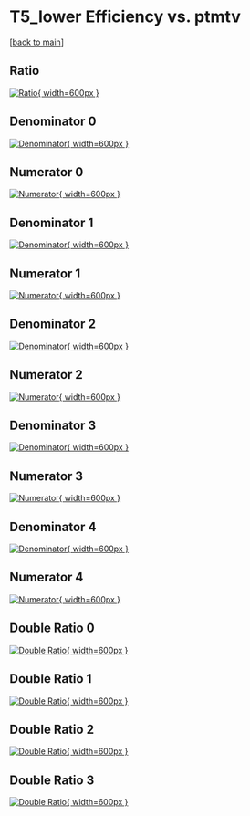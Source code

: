# T5_lower Efficiency vs. ptmtv

[[back to main](./)]



## Ratio

[![Ratio](../mtv/var/T5_lower_loweta_11_1_eff_ptmtv.png){ width=600px }](../mtv/var/T5_lower_loweta_11_1_eff_ptmtv.pdf)

## Denominator 0

[![Denominator](../mtv/den/T5_lower_loweta_11_1_eff_ptmtv_den0.png){ width=600px }](../mtv/den/T5_lower_loweta_11_1_eff_ptmtv_den0.pdf)

## Numerator 0

[![Numerator](../mtv/num/T5_lower_loweta_11_1_eff_ptmtv_num0.png){ width=600px }](../mtv/num/T5_lower_loweta_11_1_eff_ptmtv_num0.pdf)

## Denominator 1

[![Denominator](../mtv/den/T5_lower_loweta_11_1_eff_ptmtv_den1.png){ width=600px }](../mtv/den/T5_lower_loweta_11_1_eff_ptmtv_den1.pdf)

## Numerator 1

[![Numerator](../mtv/num/T5_lower_loweta_11_1_eff_ptmtv_num1.png){ width=600px }](../mtv/num/T5_lower_loweta_11_1_eff_ptmtv_num1.pdf)

## Denominator 2

[![Denominator](../mtv/den/T5_lower_loweta_11_1_eff_ptmtv_den2.png){ width=600px }](../mtv/den/T5_lower_loweta_11_1_eff_ptmtv_den2.pdf)

## Numerator 2

[![Numerator](../mtv/num/T5_lower_loweta_11_1_eff_ptmtv_num2.png){ width=600px }](../mtv/num/T5_lower_loweta_11_1_eff_ptmtv_num2.pdf)

## Denominator 3

[![Denominator](../mtv/den/T5_lower_loweta_11_1_eff_ptmtv_den3.png){ width=600px }](../mtv/den/T5_lower_loweta_11_1_eff_ptmtv_den3.pdf)

## Numerator 3

[![Numerator](../mtv/num/T5_lower_loweta_11_1_eff_ptmtv_num3.png){ width=600px }](../mtv/num/T5_lower_loweta_11_1_eff_ptmtv_num3.pdf)

## Denominator 4

[![Denominator](../mtv/den/T5_lower_loweta_11_1_eff_ptmtv_den4.png){ width=600px }](../mtv/den/T5_lower_loweta_11_1_eff_ptmtv_den4.pdf)

## Numerator 4

[![Numerator](../mtv/num/T5_lower_loweta_11_1_eff_ptmtv_num4.png){ width=600px }](../mtv/num/T5_lower_loweta_11_1_eff_ptmtv_num4.pdf)

## Double Ratio 0

[![Double Ratio](../mtv/ratio/T5_lower_loweta_11_1_eff_ptmtv_ratio0.png){ width=600px }](../mtv/ratio/T5_lower_loweta_11_1_eff_ptmtv_ratio0.pdf)

## Double Ratio 1

[![Double Ratio](../mtv/ratio/T5_lower_loweta_11_1_eff_ptmtv_ratio1.png){ width=600px }](../mtv/ratio/T5_lower_loweta_11_1_eff_ptmtv_ratio1.pdf)

## Double Ratio 2

[![Double Ratio](../mtv/ratio/T5_lower_loweta_11_1_eff_ptmtv_ratio2.png){ width=600px }](../mtv/ratio/T5_lower_loweta_11_1_eff_ptmtv_ratio2.pdf)

## Double Ratio 3

[![Double Ratio](../mtv/ratio/T5_lower_loweta_11_1_eff_ptmtv_ratio3.png){ width=600px }](../mtv/ratio/T5_lower_loweta_11_1_eff_ptmtv_ratio3.pdf)

